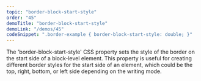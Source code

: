 ```yaml
---
topic: "border-block-start-style"
order: "45"
demoTitle: "border-block-start-style"
demoLink: "/demos/45"
codeSnippet: ".border-example { border-block-start-style: double; }"
---
```


The 'border-block-start-style' CSS property sets the style of the border on the start side of a block-level element. This property is useful for creating different border styles for the start side of an element, which could be the top, right, bottom, or left side depending on the writing mode.
<br />
